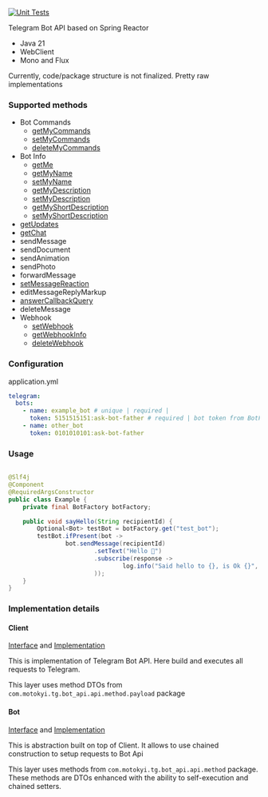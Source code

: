 [![Unit Tests](https://github.com/martynovskyi/telegram-bot-api-reactive/actions/workflows/unit-tests.yml/badge.svg)](https://github.com/martynovskyi/telegram-bot-api-reactive/actions/workflows/unit-tests.yml)

Telegram Bot API based on Spring Reactor
- Java 21
- WebClient
- Mono and Flux

Currently, code/package structure is not finalized. Pretty raw implementations

### Supported methods

- Bot Commands
    - [getMyCommands](https://core.telegram.org/bots/api#getmycommands)
    - [setMyCommands](https://core.telegram.org/bots/api#setmycommands)
    - [deleteMyCommands](https://core.telegram.org/bots/api#deletemycommands)
- Bot Info
    - [getMe](https://core.telegram.org/bots/api#getme)
    - [getMyName](https://core.telegram.org/bots/api#getmyname)
    - [setMyName](https://core.telegram.org/bots/api#setmyname)
    - [getMyDescription](https://core.telegram.org/bots/api#getmydescription)
    - [setMyDescription](https://core.telegram.org/bots/api#setmydescription)
    - [getMyShortDescription](https://core.telegram.org/bots/api#getmyshortdescription)
    - [setMyShortDescription](https://core.telegram.org/bots/api#setmyshortdescription)
- [getUpdates](https://core.telegram.org/bots/api#getupdates)
- [getChat](https://core.telegram.org/bots/api#getchat)
- sendMessage
- sendDocument
- sendAnimation
- sendPhoto
- forwardMessage
- [setMessageReaction](https://core.telegram.org/bots/api#setmessagereaction)
- editMessageReplyMarkup
- [answerCallbackQuery](https://core.telegram.org/bots/api#answercallbackquery)
- deleteMessage
- Webhook
    - [setWebhook](https://core.telegram.org/bots/api#setwebhook)
    - [getWebhookInfo](https://core.telegram.org/bots/api#getwebhookinfo)
    - [deleteWebhook](https://core.telegram.org/bots/api#deletewebhook)

### Configuration

application.yml

```yaml
telegram:
  bots:
    - name: example_bot # unique | required | 
      token: 5151515151:ask-bot-father # required | bot token from BotFather
    - name: other_bot
      token: 0101010101:ask-bot-father
```

### Usage

```java

@Slf4j
@Component
@RequiredArgsConstructor
public class Example {
    private final BotFactory botFactory;

    public void sayHello(String recipientId) {
        Optional<Bot> testBot = botFactory.get("test_bot");
        testBot.ifPresent(bot ->
                bot.sendMessage(recipientId)
                        .setText("Hello 👋")
                        .subscribe(response ->
                                log.info("Said hello to {}, is Ok {}", recipientId, response.isOk())
                        ));
    }
}
```

### Implementation details

#### Client

[Interface](src/main/java/com/motokyi/tg/bot_api/client/BotApiClient.java)
and [Implementation](src/main/java/com/motokyi/tg/bot_api/client/BotClient.java)

This is implementation of Telegram Bot API. Here build and executes all requests to Telegram.

This layer uses method DTOs from `com.motokyi.tg.bot_api.api.method.payload` package

#### Bot

[Interface](src/main/java/com/motokyi/tg/bot_api/bot/Bot.java)
and [Implementation](src/main/java/com/motokyi/tg/bot_api/bot/TelegramBot.java)

This is abstraction built on top of Client. It allows to use chained construction to setup requests to Bot Api

This layer uses methods from `com.motokyi.tg.bot_api.api.method` package. These methods are DTOs enhanced with the
ability to self-execution and chained setters.




